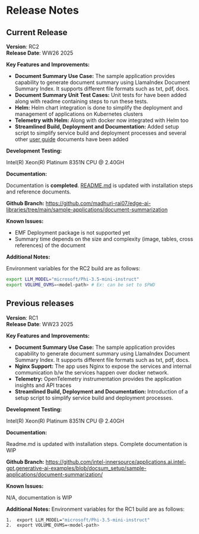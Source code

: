 # Release Notes


## Current Release
**Version**: RC2 \
**Release Date**: WW26 2025 

**Key Features and Improvements:**

- **Document Summary Use Case:** The sample application provides capability to generate document summary using LlamaIndex Document Summary Index. It supports different file formats such as txt, pdf, docs.
- **Document Summary Unit Test Cases:** Unit tests for have been added along with readme containing steps to run these tests.
- **Helm:**  Helm chart integration is done to simplify the deployment and management of applications on Kubernetes clusters
- **Telemetry with Helm:** Along with docker now integrated with Helm too
- **Streamlined Build, Deployment and Documentation:** Added setup script to simplify service build and deployment processes and several other [user guide](../user-guide)  documents have been added
 
**Development Testing:**

Intel(R) Xeon(R) Platinum 8351N CPU @ 2.40GH
 
**Documentation:**

Documentation is **completed**. [README.md](../../README.md) is updated with installation steps and reference documents.  
 
**Github Branch:**
https://github.com/madhuri-rai07/edge-ai-libraries/tree/main/sample-applications/document-summarization
 
**Known Issues:**

- EMF Deployment package is not supported yet
- Summary time depends on the size and complexity (image, tables, cross references) of the document
 
**Additional Notes:**

Environment variables for the RC2 build are as follows:

```bash
export LLM_MODEL="microsoft/Phi-3.5-mini-instruct"
export VOLUME_OVMS=<model-path> # Ex: can be set to $PWD
```

## Previous releases

**Version**: RC1 \
**Release Date**: WW23 2025  

**Key Features and Improvements:**
- **Document Summary Use Case:** The sample application provides capability to generate document summary using LlamaIndex Document Summary Index. It supports different file formats such as txt, pdf, docs.
- **Nginx Support:** The app uses Nginx to expose the services and internal communication b/w the services happen over docker network.
- **Telemetry:** OpenTelemetry instrumentation provides the application insights and API traces
- **Streamlined Build, Deployment and Documentation:** Introduction of a setup script to simplify service build and deployment processes.
 
**Development Testing:**

Intel(R) Xeon(R) Platinum 8351N CPU @ 2.40GH
 
**Documentation:**

Readme.md is updated with installation steps. Complete documentation is WIP
 
**Github Branch:**
https://github.com/intel-innersource/applications.ai.intel-gpt.generative-ai-examples/blob/docsum_setup/sample-applications/document-summarization/
 
**Known Issues:**

N/A, documentation is WIP
 
**Additional Notes:**
Environment variables for the RC1 build are as follows:

```bash
1.	export LLM_MODEL="microsoft/Phi-3.5-mini-instruct"
2.	export VOLUME_OVMS=<model-path>
```